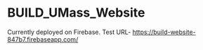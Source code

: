 # BUILD_UMass_Website

Currently deployed on Firebase.
Test URL- https://build-website-847b7.firebaseapp.com/
